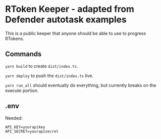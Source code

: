 # RToken Keeper - adapted from Defender autotask examples

This is a public keeper that anyone should be able to use to progress RTokens. 


## Commands

`yarn build` to create `dist/index.ts`.

`yarn deploy` to push the `dist/index.ts` live.

`yarn run_all` should eventually do everything, but currently breaks on the execute portion. 

## .env

Needed:

```
API_KEY=yourapikey
API_SECRET=yourapisecret
```

